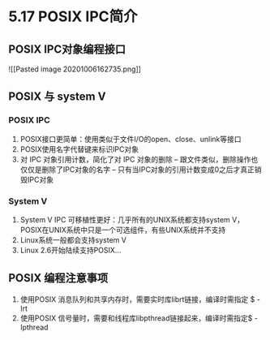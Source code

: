 # 5.17 POSIX IPC简介
## POSIX IPC对象编程接口
![[Pasted image 20201006162735.png]]
## POSIX 与 system V 
###  POSIX IPC
1. POSIX接口更简单：使用类似于文件I/O的open、close、unlink等接口
2. POSIX使用名字代替键来标识IPC对象
3. 对 IPC 对象引用计数，简化了对 IPC 对象的删除
– 跟文件类似，删除操作也仅仅是删除了IPC对象的名字
– 只有当IPC对象的引用计数变成0之后才真正销毁IPC对象
### System V
1. System V IPC 可移植性更好：几乎所有的UNIX系统都支持system V，POSIX在UNIX系统中只是一个可选组件，有些UNIX系统并不支持
2. Linux系统一般都会支持system V
3. Linux 2.6开始陆续支持POSIX…

##  POSIX 编程注意事项
1. 使用POSIX 消息队列和共享内存时，需要实时库librt链接，编译时需指定 $ -lrt
2. 使用POSIX 信号量时，需要和线程库libpthread链接起来，编译时需指定$ -lpthread